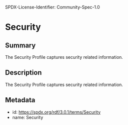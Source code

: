 SPDX-License-Identifier: Community-Spec-1.0

# Security

## Summary

The Security Profile captures security related information.

## Description

The Security Profile captures security related information.

## Metadata

- id: https://spdx.org/rdf/3.0.1/terms/Security
- name: Security
